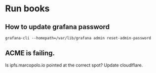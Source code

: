 # Run books

## How to update grafana password

```
grafana-cli --homepath=/var/lib/grafana admin reset-admin-password
```

## ACME is failing.

Is ipfs.marcopolo.io pointed at the correct spot? Update cloudlflare.